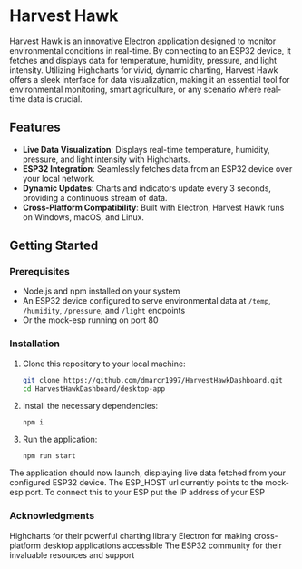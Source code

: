# Harvest Hawk

Harvest Hawk is an innovative Electron application designed to monitor environmental conditions in real-time. By connecting to an ESP32 device, it fetches and displays data for temperature, humidity, pressure, and light intensity. Utilizing Highcharts for vivid, dynamic charting, Harvest Hawk offers a sleek interface for data visualization, making it an essential tool for environmental monitoring, smart agriculture, or any scenario where real-time data is crucial.

## Features

- **Live Data Visualization**: Displays real-time temperature, humidity, pressure, and light intensity with Highcharts.
- **ESP32 Integration**: Seamlessly fetches data from an ESP32 device over your local network.
- **Dynamic Updates**: Charts and indicators update every 3 seconds, providing a continuous stream of data.
- **Cross-Platform Compatibility**: Built with Electron, Harvest Hawk runs on Windows, macOS, and Linux.

## Getting Started

### Prerequisites

- Node.js and npm installed on your system
- An ESP32 device configured to serve environmental data at `/temp`, `/humidity`, `/pressure`, and `/light` endpoints
- Or the mock-esp running on port 80

### Installation

1. Clone this repository to your local machine:

   ```bash
   git clone https://github.com/dmarcr1997/HarvestHawkDashboard.git
   cd HarvestHawkDashboard/desktop-app
   ```
2. Install the necessary dependencies:
   
   ```
   npm i
   ```
3. Run the application:

   ```
   npm run start
   ```
The application should now launch, displaying live data fetched from your configured ESP32 device.
The ESP_HOST url currently points to the mock-esp port. To connect this to your ESP put the IP address of your ESP

### Acknowledgments

Highcharts for their powerful charting library
Electron for making cross-platform desktop applications accessible
The ESP32 community for their invaluable resources and support
